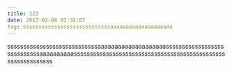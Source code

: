 ```yaml
---
title: 123
date: 2017-02-08 02:32:07
tags:ssssssssssssssssssssssssssssaaaaaaaaaaaaaaaaaaaa
---
```

ssssssssssssssssssssssssssssaaaaaaaaaaaaaaaaaaaassssssssssssssssssssssssssssaaaaaaaaaasssssssssssssssssssssssssssssssssssssssssssssssssssssssssssss